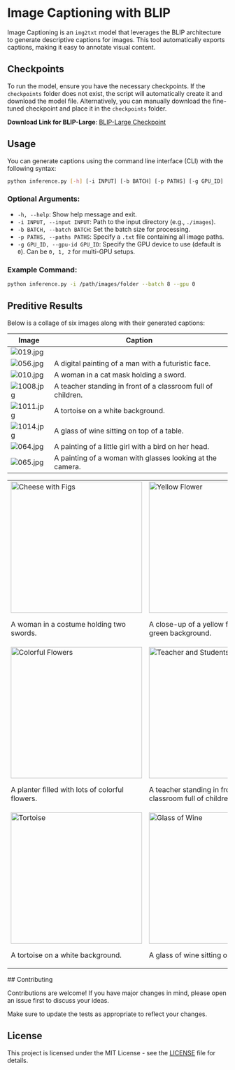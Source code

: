 # Image Captioning with BLIP

Image Captioning is an `img2txt` model that leverages the BLIP architecture to generate descriptive captions for images. This tool automatically exports captions, making it easy to annotate visual content.

## Checkpoints

To run the model, ensure you have the necessary checkpoints. If the `checkpoints` folder does not exist, the script will automatically create it and download the model file. Alternatively, you can manually download the fine-tuned checkpoint and place it in the `checkpoints` folder.

**Download Link for BLIP-Large**: [BLIP-Large Checkpoint](<https://storage.googleapis.com/sfr-vision-language-research/BLIP/models/model_large_caption.pth>)

## Usage

You can generate captions using the command line interface (CLI) with the following syntax:

```bash
python inference.py [-h] [-i INPUT] [-b BATCH] [-p PATHS] [-g GPU_ID]
```

### Optional Arguments:
- `-h, --help`: Show help message and exit.
- `-i INPUT, --input INPUT`: Path to the input directory (e.g., `./images`).
- `-b BATCH, --batch BATCH`: Set the batch size for processing.
- `-p PATHS, --paths PATHS`: Specify a `.txt` file containing all image paths.
- `-g GPU_ID, --gpu-id GPU_ID`: Specify the GPU device to use (default is `0`). Can be `0, 1, 2` for multi-GPU setups.

### Example Command:
```bash
python inference.py -i /path/images/folder --batch 8 --gpu 0
```
## Preditive Results

Below is a collage of six images along with their generated captions:

| Image | Caption |
|-------|---------|
| ![019.jpg](images/image_019.png) |  |
| ![056.jpg](images/image_056.png) | A digital painting of a man with a futuristic face. |
| ![010.jpg](images/image_010.png) | A woman in a cat mask holding a sword. |
| ![1008.jpg](images/image_065.png) | A teacher standing in front of a classroom full of children. |
| ![1011.jpg](images/image_065.png) | A tortoise on a white background. |
| ![1014.jpg](images/image_065.png) | A glass of wine sitting on top of a table. |
| ![064.jpg](images/image_064.png) | A painting of a little girl with a bird on her head. |
| ![065.jpg](images/image_065.png) | A painting of a woman with glasses looking at the camera. |

<table>
  <tr>
    <td>
      <img src="images/image_019.png" alt="Cheese with Figs" width="300">
      <p>A woman in a costume holding two swords.</p>
    </td>
    <td>
      <img src="datasets/1002_small.jpg" alt="Yellow Flower" width="300">
      <p>A close-up of a yellow flower with a green background.</p>
    </td>
  </tr>
  <tr>
    <td>
      <img src="datasets/1005_small.jpg" alt="Colorful Flowers" width="300">
      <p>A planter filled with lots of colorful flowers.</p>
    </td>
    <td>
      <img src="datasets/1008_small.jpg" alt="Teacher and Students" width="300">
      <p>A teacher standing in front of a classroom full of children.</p>
    </td>
  </tr>
  <tr>
    <td>
      <img src="datasets/1011_small.jpg" alt="Tortoise" width="300">
      <p>A tortoise on a white background.</p>
    </td>
    <td>
      <img src="datasets/1014_small.jpg" alt="Glass of Wine" width="300">
      <p>A glass of wine sitting on top of a table.</p>
    </td>
  </tr>
</table>
## Contributing

Contributions are welcome! If you have major changes in mind, please open an issue first to discuss your ideas. 

Make sure to update the tests as appropriate to reflect your changes.

## License

This project is licensed under the MIT License - see the [LICENSE](LICENSE) file for details.

